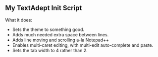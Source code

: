 ## My TextAdept Init Script
What it does:
* Sets the theme to something good.
* Adds much needed extra space between lines.
* Adds line moving and scrolling a-la Notepad++
* Enables multi-caret editing, with multi-edit auto-complete and paste.
* Sets the tab width to 4 rather than 2.
